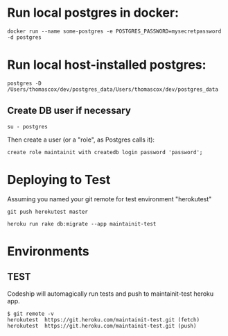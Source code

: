 # Run local postgres in docker:

    docker run --name some-postgres -e POSTGRES_PASSWORD=mysecretpassword -d postgres
    
# Run local host-installed postgres:
    
    postgres -D /Users/thomascox/dev/postgres_data/Users/thomascox/dev/postgres_data
    
## Create DB user if necessary
    
    su - postgres
    
Then create a user (or a "role", as Postgres calls it):
    
    create role maintainit with createdb login password 'password';
    
# Deploying to Test

Assuming you named your git remote for test environment "herokutest"

    git push herokutest master 
    
    heroku run rake db:migrate --app maintainit-test
    
# Environments
    
## TEST

Codeship will automagically run tests and push to maintainit-test heroku app.

    $ git remote -v    
    herokutest	https://git.heroku.com/maintainit-test.git (fetch)
    herokutest	https://git.heroku.com/maintainit-test.git (push)    
    
    